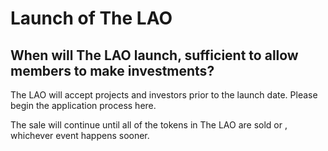 # Launch of The LAO

## When will The LAO launch, sufficient to allow members to make investments?

The LAO will accept projects and investors prior to the launch date. Please begin the application process here.

The sale will continue until all of the tokens in The LAO are sold or , whichever event happens sooner.
